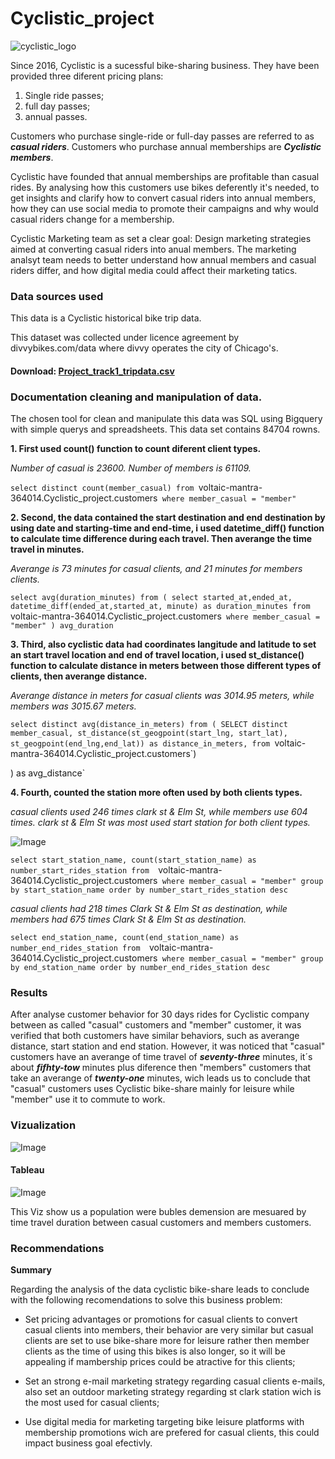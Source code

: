 # Cyclistic_project                 

![cyclistic_logo](https://user-images.githubusercontent.com/115048292/201795224-d4076c36-ab15-449a-bad2-7e517ec421d2.jpg)



Since 2016, Cyclistic is a sucessful bike-sharing business. They have been provided three diferent pricing plans:

1. Single ride passes;
2. full day passes;
3. annual passes.

Customers who purchase single-ride or full-day passes are referred to as _**casual riders**_. Customers
who purchase annual memberships are _**Cyclistic members**_.

Cyclistic have founded that annual memberships are profitable than casual rides. By analysing how this customers use bikes deferently it's needed, to get insights and clarify how to convert casual riders into annual members, how they can use social media to promote their campaigns and why would casual riders change for a membership.

Cyclistic Marketing team as set a clear goal: Design marketing strategies aimed at converting casual riders into anual members. The marketing analsyt team needs to better understand how annual members and casual riders differ, and how digital media could affect their marketing tatics.

### Data sources used
This data is a Cyclistic historical bike trip data.

This dataset was collected under licence agreement by divvybikes.com/data where divvy operates the city of Chicago's.

#### Download:  [Project_track1_tripdata.csv](https://github.com/SandroLelis/Cyclistic_project/files/10008024/Project_track1_tripdata.csv)


### Documentation cleaning and manipulation of data.

The chosen tool for clean and manipulate this data was SQL using Bigquery with simple querys and spreadsheets. This data set contains 84704 rowns.


**1. First used count() function to count diferent client types.**

 _Number of casual is 23600. Number of members is 61109._

`select distinct count(member_casual)
from `voltaic-mantra-364014.Cyclistic_project.customers`
where member_casual = "member"`

**2. Second, the data contained the start destination and end destination by  using date and starting-time and end-time, i used datetime_diff() function to calculate time difference during each travel. Then averange the time travel in minutes.**

_Averange  is 73 minutes for casual clients, and 21 minutes for members clients._

`select avg(duration_minutes) from
(
  select started_at,ended_at,
  datetime_diff(ended_at,started_at, minute) as duration_minutes
  from `voltaic-mantra-364014.Cyclistic_project.customers`
  where member_casual = "member"
) avg_duration`

**3. Third, also cyclistic data had coordinates langitude and latitude to set an start travel location and end of travel location, i used st_distance() function to calculate distance in meters between those different types of clients, then averange distance.**
 
_Averange distance in meters for casual clients was 3014.95 meters, while members was 3015.67 meters._

`select distinct avg(distance_in_meters) from
(
SELECT distinct member_casual,
    st_distance(st_geogpoint(start_lng, start_lat), st_geogpoint(end_lng,end_lat)) as distance_in_meters,
    from `voltaic-mantra-364014.Cyclistic_project.customers`)
    
) as avg_distance`

**4. Fourth, counted the station more often used by both clients types.**

_casual clients used 246 times clark st & Elm St, while members use 604 times. clark st & Elm St was most used start station for both client types._ 

![Image](https://public.tableau.com/shared/9Z2R75597?:display_count=n&:origin=viz_share_link)

`select start_station_name, count(start_station_name) as number_start_rides_station from  `voltaic-mantra-364014.Cyclistic_project.customers` where member_casual = "member" group by start_station_name order by number_start_rides_station desc`

_casual clients had 218 times Clark St & Elm St as destination, while members had 675 times Clark St & Elm St as destination._

`select end_station_name, count(end_station_name) as number_end_rides_station from  `voltaic-mantra-364014.Cyclistic_project.customers` where member_casual = "member" group by end_station_name order by number_end_rides_station desc`

### Results

After analyse customer behavior for 30 days rides for Cyclistic company between as called "casual" customers and "member" customer, it was verified that both customers have similar behaviors, such as averange distance, start station and end station. However, it was noticed that "casual" customers have an averange of time travel of _**seventy-three**_ minutes, it´s about _**fifhty-tow**_ minutes plus diference then "members" customers that take an averange of _**twenty-one**_ minutes, wich leads us to conclude that "casual" customers uses Cyclistic bike-share mainly for leisure while "member" use it to commute to work.    

### Vizualization



![Image](https://user-images.githubusercontent.com/115048292/201708846-5d982aeb-2049-4cf2-9812-663854ea7bfe.png)

#### Tableau

![Image](https://user-images.githubusercontent.com/115048292/201484142-87a53e24-8795-4531-8f04-ee923f5dfc87.png)

This Viz show us a population were bubles demension are mesuared by time travel duration between casual customers and members customers.

### Recommendations

**Summary**

Regarding the analysis of the data cyclistic bike-share leads to conclude with the following recomendations to solve this business problem:

- Set pricing advantages or promotions for casual clients to convert casual clients into members, their behavior are very similar but casual clients are set to use bike-share more for leisure rather then member clients as the time of using this bikes is also longer, so it will be appealing if mambership prices could be atractive for this clients;

- Set an strong e-mail marketing strategy regarding casual clients e-mails, also set an outdoor marketing strategy regarding st clark station wich is the most used for casual clients;

- Use digital media for marketing targeting bike leisure platforms with membership promotions wich are prefered for casual clients, this could impact business goal efectivly.   
